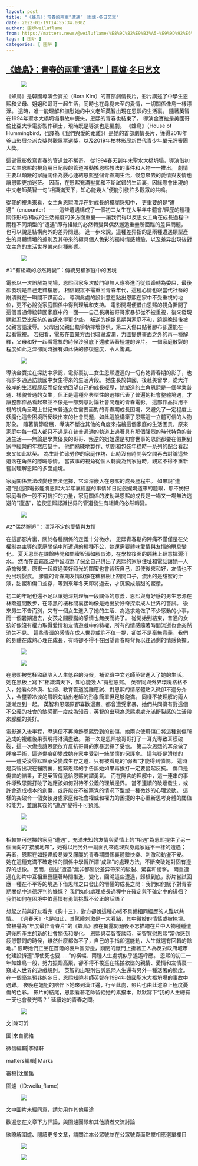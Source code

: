 ```yaml
---
layout: post
title: "《蜂鳥》：青春的兩重“遭遇”｜圍爐·冬日艺文"
date: 2022-01-19T14:55:34.000Z
author: 围炉weiluflame
from: https://matters.news/@weiluflame/%E8%9C%82%E9%B3%A5-%E9%9D%92%E6%98%A5%E7%9A%84%E5%85%A9%E9%87%8D-%E9%81%AD%E9%81%87-%E5%9C%8D%E7%88%90-%E5%86%AC%E6%97%A5%E8%89%BA%E6%96%87-bafyreidsgzaglkmbhb3keffkdpzzvos4vgo5czlu3xpy6cdi7pyfshucoe
tags: [ 围炉 ]
categories: [ 围炉 ]
---
```

<!--1642604134000-->
[《蜂鳥》：青春的兩重“遭遇”｜圍爐·冬日艺文](https://matters.news/@weiluflame/%E8%9C%82%E9%B3%A5-%E9%9D%92%E6%98%A5%E7%9A%84%E5%85%A9%E9%87%8D-%E9%81%AD%E9%81%87-%E5%9C%8D%E7%88%90-%E5%86%AC%E6%97%A5%E8%89%BA%E6%96%87-bafyreidsgzaglkmbhb3keffkdpzzvos4vgo5czlu3xpy6cdi7pyfshucoe)
------

<div>
<figure class="image"><img src="https://assets.matters.news/embed/c1af3518-3a95-42d7-bf09-144ef60187cc.png" data-asset-id="c1af3518-3a95-42d7-bf09-144ef60187cc" referrerpolicy="no-referrer"><figcaption><span></span></figcaption></figure><p>《蜂鳥》是韓國導演金寶拉（Bora Kim）的首部劇情長片，影片講述了中學生恩熙和父母、姐姐和哥哥一起生活，同時也在尋覓未至的愛情，一切關係像島一樣漂浮。 這時，唯一能理解和撫慰她的中文老師英智出現在恩熙的生活裏。 隨著英智在1994年聖水大橋坍塌事故中喪失，恩熙的青春也結束了。 導演金寶拉是美國哥倫比亞大學電影製作碩士，現時既是導演也是編劇。 《蜂鳥》（House of Hummingbird，也譯為《我們與愛的距離》）是她的首部劇情長片，獲得2018年釜山影展奈派克獎與觀眾票選獎，以及2019年柏林影展新世代青少年單元評審團大獎。</p><p>這部電影敘寫青春的管道並不稀奇。 從1994春天到年末聖水大橋坍塌，導演借初二女生恩熙的視角用日記般的管道將動搖恩熙想法的事件和人物一一推出。 劇情主要以顛簸的家庭關係為覈心連結恩熙整個青春期生活，倏忽來去的愛情與友情也讓恩熙更加迷茫。 因而，在恩熙充滿壓抑和不斷試錯的生活裏，因緣際會出現的中文老師英智一句“相識滿天下，知心能幾人”便能引發許多觀眾的共鳴。</p><p>從我的視角來看，女主角恩熙漂浮在對成長的模糊感知中， 更重要的是“遭遇”（encounter）——這些遭遇構成了一個初二女生在大半年中體會/經歷的種種關係形成/構成的生活維度的多方面重疊——讓我們得以反思女主角在成長過程中兩種不同類型的“遭遇”即有組織的必然轉變與偶然邂逅重疊所面臨的差异問題， 也可以說是結構內外的差异問題。 進一步來說，這種差异指的是兩種遭遇類型產生的具體情境的差別及其帶來的極具個人色彩的獨特情感體驗，以及差异出現後對女主角的生活世界帶來何種影響。</p><figure class="image"><img src="https://assets.matters.news/embed/057a79fd-d4d6-4276-b3da-53bd9aad4345.webp" data-asset-id="057a79fd-d4d6-4276-b3da-53bd9aad4345" referrerpolicy="no-referrer"><figcaption><span></span></figcaption></figure><pre class="ql-syntax" spellcheck="false">#1“有組織的必然轉變”：傳統男權家庭中的困境</pre><p>電影以一次誤解為開場，恩熙回家多次敲門卻無人應答進而從煩躁轉為委屈，最後卻發現是自己走錯樓層。 相信觀眾不需重回青春年代，這種心情也跟當代社畜的崩潰就在一瞬間不謀而合。 導演此處的設計意在點出恩熙在家中不受重視的地位，更不必說從家庭關係中得到理解和支持。 電影開場便借由恩熙的視角撕開了這個普通傳統韓國家庭中的一面——自己長期被哥哥家暴卻從不被重視，後來發現默默忍受比反抗的苦痛來得更少些。 叛逆的姐姐長期與家庭不和，蹺課晚歸後被父親言語淩辱。 父母因父親出軌爭執摔壞傢俱，第二天傷口貼著膠布卻還能在一起看電視。 若細看，電影在置景方面也暗藏波瀾，力圖提供畫面之外的再一種解釋，父母和好一起看電視的時候沙發底下還散落著檯燈的碎片。 一個家庭散裂的程度如此之深卻同時擁有如此快的修復速度，令人驚異。</p><figure class="image"><img src="https://assets.matters.news/embed/77b38568-a022-44ae-bd9e-a0d7a34a48af.webp" data-asset-id="77b38568-a022-44ae-bd9e-a0d7a34a48af" referrerpolicy="no-referrer"><figcaption><span></span></figcaption></figure><p>導演金寶拉在採訪中承認，電影裏初二女生恩熙遭遇的一切有她青春期的影子，也有許多通過訪談國中女生得來的生活片段。 她生長於韓國，後赴美留學，從大洋彼岸的生活經歷反而促使她回望自己的成長經歷，她塑造的主角恩熙是一個學業普通、樣貌普通的女生，但正是這種非典型性的選擇代表了普遍的社會整體境遇，才讓整部作品看起來並不像是一部刻意討論社會問題的青春電影。 這部作品採用平視的視角呈現上世紀末普通女性需要面對的青春期成長困境，又避免了一定程度上妖魔化這些困境所反映出來的社會問題，如此這般構築了恩熙這一立體可信的人物形象。 隨著情節發展，導演不斷從其他的角度來描繪這個家庭的生活圖景，原來家庭中每一個人都只不過是在普普通通的軌道上過著具有那個强烈的時代特色的普通生活——無論是學業優良的哥哥、叛逆的姐姐還是初嘗世事的恩熙都要在假期到家中經營的年糕店幫手。 他們熟練地製作、切割和包裝年糕時一系列的配合看起來又如此默契。 為生計忙碌勞作的家庭作坊、此時沒有時間與空間再去討論這些遺落在角落的隱晦感情。 當敘事的視角從個人轉變為到家庭時，觀眾不得不重新嘗試理解恩熙的多面處境。</p><p>家庭關係無法改變也無法選擇，它深深嵌入在恩熙的成長歷程中。 如果說“遭遇”是這部電影能將恩熙大半年裏經歷的事情如日記般娓娓道來的題眼，那不妨把家庭看作一股不可抗拒的力量，家庭關係的波動與恩熙的成長是一場又一場無法逃避的“遭遇”，迫使恩熙認識世界的管道發生有組織的必然轉變。</p><figure class="image"><img src="https://assets.matters.news/embed/070f9914-44e0-4ee0-83c5-ce861303d86c.webp" data-asset-id="070f9914-44e0-4ee0-83c5-ce861303d86c" referrerpolicy="no-referrer"><figcaption><span></span></figcaption></figure><pre class="ql-syntax" spellcheck="false">#2“偶然邂逅”：漂浮不定的愛情與友情</pre><p>在這部影片裏，關於各種關係的定義十分微妙。 恩熙青春期的陣痛不僅僅是在父權制為主導的家庭關係中所遭遇的種種不公，她還需要體味愛情與友情的瞬息變化。 夏天恩熙在課餘時間和閨蜜智淑如膠似漆，在學校後面的蹦牀上肆意揮灑汗水。 然而在盜竊風波中智淑為了保全自己供出了恩熙的家庭住址和電話讓她一人承擔後果，原來一起度過美好時光的閨蜜也會背叛自己，即使後來和好，友情也不免出現裂痕。 朦朧的青春期友情就像在糖楓樹上割開口子，流出的是甜蜜的汁液，甜蜜和傷口並存，等到來年冬天即將過去，才沉澱成最甜的蜜漿。</p><p>初二的年紀也還不足以讓她深刻理解一段關係的意義，恩熙與有好感的男生志源在林蔭道間散步，在漆黑的樓梯間裏接吻像是她出於好奇探索成人世界的嘗試。 後來男生不告而別，又有一個女生進入了她的生活、為追求她做了不少感動的小事，而一個暑期過去，女孩之間朦朧的感情也無疾而終了。 從開始到結束，普通的女孩好像沒有權力取得愛情和友情遊戲中的特權，所有的情感隨著時間流逝也會突然消失不見。 這些青澀的感情在成人世界或許不值一提，卻並不是毫無意義，我們的身體在成熟心理在成長，有時卻不得不在回望青春時背負以往過剩的情感負擔。</p><figure class="image"><img src="https://assets.matters.news/embed/9f585111-166f-41b0-926d-628d42cb9ae4.webp" data-asset-id="9f585111-166f-41b0-926d-628d42cb9ae4" referrerpolicy="no-referrer"><figcaption><span></span></figcaption></figure><figure class="image"><img src="https://assets.matters.news/embed/72d8e76e-4bbd-415e-925e-5322001a2f15.webp" data-asset-id="72d8e76e-4bbd-415e-925e-5322001a2f15" referrerpolicy="no-referrer"><figcaption><span></span></figcaption></figure><p>在恩熙被冤枉盜竊陷入人生低谷的時候，補習班中文老師英智進入了她的生活。 她在黑板上寫下“相識滿天下，知心能幾人”寬慰恩熙。 英智同與外界環境格格不入，她看似冷漠、抽烟、教育管道脫離應試、對恩熙的情感體貼入微卻不過分介入，金璽碧冷淡的眉眼勾勒出老師的形象簡單但足够飽滿。 同樣不被理解的兩人逐漸走到一起。 英智和恩熙原都喜歡漫畫、都曾遭受家暴，她們共同擁有對這個不公義的社會的敏感而一度成為知音，英智的出現為恩熙處處充滿斷裂感的生活帶來朦朧的美好。</p><p>電影進入後半程，導演便不再掩飾恩熙受到的創傷，她兩次使用傷口將這種創傷所造成的複雜後果表現得淋漓盡致。 第一次是恩熙被哥哥打了一耳光導致耳膜破裂，這一次傷痕讓恩熙放弃反抗哥哥的家暴選擇了妥協。 第二次恩熙的耳朵做了腫瘤手術，這道傷痕卻變成她在家中受到一絲關懷的保護傘。 這無疑是滑稽的——遭受淩辱默默承受變成生存之道、只有被看見的“弱者”才能得到憐憫。 這時是英智出現在醫院裏，握緊恩熙的手告訴她如果再挨打一定要奮起反抗。 傷口是傷害的結果，正是英智傳遞給恩熙何謂勇氣。 而在隱含的理解中，這一連串的事件導致恩熙打破了她應該如何對待不公義的理解邊界。 當不連續的破壞發生，或許會造成根本的創傷，或許能在不被察覺的情况下型塑一種微妙的心理波動。 這樣的突破令一個女孩身處家庭和社會權威和權力的困擾的中心重新思考身體的閾值和能力，並讓其後的“遭遇”變得不可預測。</p><figure class="image"><img src="https://assets.matters.news/embed/fc4ca2a5-0921-4f4c-924b-2694f4099d0a.webp" data-asset-id="fc4ca2a5-0921-4f4c-924b-2694f4099d0a" referrerpolicy="no-referrer"><figcaption><span></span></figcaption></figure><figure class="image"><img src="https://assets.matters.news/embed/2feaec00-ed16-4868-b2bb-c7173dfca8d3.webp" data-asset-id="2feaec00-ed16-4868-b2bb-c7173dfca8d3" referrerpolicy="no-referrer"><figcaption><span></span></figcaption></figure><p>相較無可選擇的家庭“遭遇”，充滿未知的友情與愛情上的“相遇”為恩熙提供了另一個面向的“接觸地帶”，她得以用另外一副面孔來處理與身處家庭不一樣的遭遇； 再者，恩熙在如輕煙般易變又朦朧的青春期關係裏體驗快樂、刺激和動盪不安。 她在這種充滿不確定性的關係中學習所謂“成熟”的處理方法，不斷突破她對固有邊界的想像。 因而，這些“遭遇”無非都關於差异帶來的破裂、驚喜和衝擊。 兩重遭遇在影片中互相重疊隨著時間推進、變化，回溯這些遭遇，歸根到底，影片嘗試回應一種在不平等的境遇下借恩熙之口發出的懵懂的成長之問：我們如何賦予對青春期關係中道德評判的慷慨？ 我們如何處理成長過程中在確定與不確定中的徘徊？ 我們如何在困境中依舊懷有勇氣挑戰不公正的話語？</p><p>想起之前與好友看完《狗十三》，對方卻說這種心緒不具備相同經歷的人難以共情。 《過春天》也是如此，其驚險刺激是一大看點，其中微妙的情愫或被掩埋。 曾被譽為“年度最佳青春片”的《蜂鳥》勝在揭露問題後不忘描繪在片中人物種種遭遇後所產生的新的社會關係和變化。 恩熙與英智夜談時，英智寬慰恩熙“當你感到疲憊鬱悶的時候，雖然什麼都做不了，自己的手指卻還能動，人生就還有回轉的餘地。” 彼時她們正坐在首爾的棚戶區旁邊，鎖閉的鐵門上掛著工人為反對政府城市化建設拆遷“即使死也要……”的橫幅、兩種人生處境似乎遙遙呼應。 恩熙的初二一年如蜂鳥一般，努力振翅高飛，卻不得不梭巡在搖搖欲墜的親情、愛情和友情裏一窺成人世界的遊戲規則。 英智的出現則告訴恩熙人生還有另外一種活著的態度。 在一個毫無預兆的冬日，恩熙知曉老師英智在1994年韓國聖水大橋坍塌的事故中遇難。 夜晚在姐姐的陪伴下她來到漢江邊，行至此處，影片也由此渲染上極度憂傷的色彩。 影片的結尾，恩熙看著老師留給她的素描本，默默寫下“我的人生總有一天也會發光嗎？” 延續她的青春之問。</p><figure class="image"><img src="https://assets.matters.news/embed/6eb38813-d106-43fa-9813-0e96de3b7736.webp" data-asset-id="6eb38813-d106-43fa-9813-0e96de3b7736" referrerpolicy="no-referrer"><figcaption><span></span></figcaption></figure><p>文|陳可沂</p><p>圖|來自網絡</p><p>微信編輯|李婧軒</p><p>matters編輯| Marks</p><p>審稿|沈嚴銘</p><p>圍爐（ID:weilu_flame）</p><figure class="image"><img src="https://assets.matters.news/embed/d7b62324-866e-42d0-bd7f-a02947aa0de8.png" data-asset-id="d7b62324-866e-42d0-bd7f-a02947aa0de8" referrerpolicy="no-referrer"><figcaption><span></span></figcaption></figure><p>文中圖片未經同意，請勿用作其他用途</p><p>歡迎您在文章下方評論，與圍爐團隊和其他讀者交流討論</p><p>欲瞭解圍爐、閱讀更多文章，請關注本公眾號並在公眾號頁面點擊相應選單欄目</p><figure class="image"><img src="https://assets.matters.news/embed/76b0b55e-e23f-4326-a8ae-675f6332cf64.png" data-asset-id="76b0b55e-e23f-4326-a8ae-675f6332cf64" referrerpolicy="no-referrer"><figcaption><span></span></figcaption></figure><figure class="image"><img src="https://assets.matters.news/embed/beca0197-4de5-470e-8d29-ae1e6790196c.png" data-asset-id="beca0197-4de5-470e-8d29-ae1e6790196c" referrerpolicy="no-referrer"><figcaption><span></span></figcaption></figure><p><br></p>
</div>

